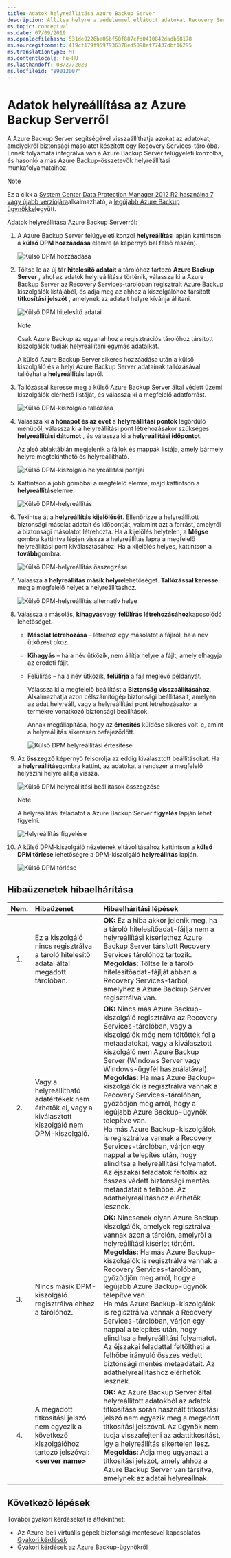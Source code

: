 ```yaml
---
title: Adatok helyreállítása Azure Backup Server
description: Állítsa helyre a védelemmel ellátott adatokat Recovery Services-tárolóba az adott tárban regisztrált bármely Azure Backup Server.
ms.topic: conceptual
ms.date: 07/09/2019
ms.openlocfilehash: 531de9226be05bf50f887cfd0410842dadb68178
ms.sourcegitcommit: 419cf179f9597936378ed5098ef77437dbf16295
ms.translationtype: MT
ms.contentlocale: hu-HU
ms.lasthandoff: 08/27/2020
ms.locfileid: "89012007"
---
```

# <a name="recover-data-from-azure-backup-server"></a>Adatok helyreállítása az Azure Backup Serverről

A Azure Backup Server segítségével visszaállíthatja azokat az adatokat, amelyekről biztonsági másolatot készített egy Recovery Services-tárolóba. Ennek folyamata integrálva van a Azure Backup Server felügyeleti konzolba, és hasonló a más Azure Backup-összetevők helyreállítási munkafolyamataihoz.

> [!NOTE]
> Ez a cikk a [System Center Data Protection Manager 2012 R2 használna 7 vagy újabb verziójára](https://support.microsoft.com/kb/3065246)alkalmazható, a [legújabb Azure Backup ügynökkel](https://aka.ms/azurebackup_agent)együtt.
>
>

Adatok helyreállítása Azure Backup Serverról:

1. A Azure Backup Server felügyeleti konzol **helyreállítás** lapján kattintson a **külső DPM hozzáadása** elemre (a képernyő bal felső részén).

    ![Külső DPM hozzáadása](./media/backup-azure-alternate-dpm-server/add-external-dpm.png)
2. Töltse le az új tár **hitelesítő adatait** a tárolóhoz tartozó **Azure Backup Server** , ahol az adatok helyreállítása történik, válassza ki a Azure Backup Server az Recovery Services-tárolóban regisztrált Azure Backup kiszolgálók listájából, és adja meg az ahhoz a kiszolgálóhoz társított **titkosítási jelszót** , amelynek az adatait helyre kívánja állítani.

    ![Külső DPM hitelesítő adatai](./media/backup-azure-alternate-dpm-server/external-dpm-credentials.png)

   > [!NOTE]
   > Csak Azure Backup az ugyanahhoz a regisztrációs tárolóhoz társított kiszolgálók tudják helyreállítani egymás adataikat.
   >
   >

    A külső Azure Backup Server sikeres hozzáadása után a külső kiszolgáló és a helyi Azure Backup Server adatainak tallózásával tallózhat a **helyreállítás** lapról.
3. Tallózással keresse meg a külső Azure Backup Server által védett üzemi kiszolgálók elérhető listáját, és válassza ki a megfelelő adatforrást.

    ![Külső DPM-kiszolgáló tallózása](./media/backup-azure-alternate-dpm-server/browse-external-dpm.png)
4. Válassza ki **a hónapot és az évet** a **helyreállítási pontok** legördülő menüből, válassza ki a helyreállítási pont létrehozásakor szükséges **helyreállítási dátumot** , és válassza ki a **helyreállítási időpontot**.

    Az alsó ablaktáblán megjelenik a fájlok és mappák listája, amely bármely helyre megtekinthető és helyreállítható.

    ![Külső DPM-kiszolgáló helyreállítási pontjai](./media/backup-azure-alternate-dpm-server/external-dpm-recoverypoint.png)
5. Kattintson a jobb gombbal a megfelelő elemre, majd kattintson a **helyreállítás**elemre.

    ![Külső DPM-helyreállítás](./media/backup-azure-alternate-dpm-server/recover.png)
6. Tekintse át a **helyreállítás kijelölését**. Ellenőrizze a helyreállított biztonsági másolat adatait és időpontját, valamint azt a forrást, amelyről a biztonsági másolatot létrehozta. Ha a kijelölés helytelen, a **Mégse** gombra kattintva lépjen vissza a helyreállítás lapra a megfelelő helyreállítási pont kiválasztásához. Ha a kijelölés helyes, kattintson a **tovább**gombra.

    ![Külső DPM-helyreállítás összegzése](./media/backup-azure-alternate-dpm-server/external-dpm-recovery-summary.png)
7. Válassza **a helyreállítás másik helyre**lehetőséget. **Tallózással keresse** meg a megfelelő helyet a helyreállításhoz.

    ![Külső DPM-helyreállítás alternatív helye](./media/backup-azure-alternate-dpm-server/external-dpm-recovery-alternate-location.png)
8. Válassza a másolás, **kihagyás**vagy **felülírás** **létrehozásához**kapcsolódó lehetőséget.

   * **Másolat létrehozása** – létrehoz egy másolatot a fájlról, ha a név ütközést okoz.
   * **Kihagyás** – ha a név ütközik, nem állítja helyre a fájlt, amely elhagyja az eredeti fájlt.
   * Felülírás – ha a név ütközik, **felülírja** a fájl meglévő példányát.

     Válassza ki a megfelelő beállítást a **Biztonság visszaállításához**. Alkalmazhatja azon célszámítógép biztonsági beállításait, amelyen az adat helyreáll, vagy a helyreállítási pont létrehozásakor a termékre vonatkozó biztonsági beállítások.

     Annak megállapítása, hogy az **értesítés** küldése sikeres volt-e, amint a helyreállítás sikeresen befejeződött.

     ![Külső DPM helyreállítási értesítései](./media/backup-azure-alternate-dpm-server/external-dpm-recovery-notifications.png)
9. Az **összegző** képernyő felsorolja az eddig kiválasztott beállításokat. Ha a **helyreállítás**gombra kattint, az adatokat a rendszer a megfelelő helyszíni helyre állítja vissza.

    ![Külső DPM helyreállítási beállítások összegzése](./media/backup-azure-alternate-dpm-server/external-dpm-recovery-options-summary.png)

   > [!NOTE]
   > A helyreállítási feladatot a Azure Backup Server **figyelés** lapján lehet figyelni.
   >
   >

    ![Helyreállítás figyelése](./media/backup-azure-alternate-dpm-server/monitoring-recovery.png)
10. A külső DPM-kiszolgáló nézetének eltávolításához kattintson a **külső DPM törlése** lehetőségre a DPM-kiszolgáló **helyreállítás** lapján.

    ![Külső DPM törlése](./media/backup-azure-alternate-dpm-server/clear-external-dpm.png)

## <a name="troubleshooting-error-messages"></a>Hibaüzenetek hibaelhárítása

| Nem. | Hibaüzenet | Hibaelhárítási lépések |
|:---:|:--- |:--- |
| 1. |Ez a kiszolgáló nincs regisztrálva a tároló hitelesítő adatai által megadott tárolóban. |**OK:** Ez a hiba akkor jelenik meg, ha a tároló hitelesítőadat-fájlja nem a helyreállítási kísérlethez Azure Backup Server társított Recovery Services tárolóhoz tartozik. <br> **Megoldás:** Töltse le a tároló hitelesítőadat-fájlját abban a Recovery Services-tárból, amelyhez a Azure Backup Server regisztrálva van. |
| 2. |Vagy a helyreállítható adatértékek nem érhetők el, vagy a kiválasztott kiszolgáló nem DPM-kiszolgáló. |**OK:** Nincs más Azure Backup-kiszolgáló regisztrálva az Recovery Services-tárolóban, vagy a kiszolgálók még nem töltötték fel a metaadatokat, vagy a kiválasztott kiszolgáló nem Azure Backup Server (Windows Server vagy Windows-ügyfél használatával). <br> **Megoldás:** Ha más Azure Backup-kiszolgálók is regisztrálva vannak a Recovery Services-tárolóban, győződjön meg arról, hogy a legújabb Azure Backup-ügynök telepítve van. <br>Ha más Azure Backup-kiszolgálók is regisztrálva vannak a Recovery Services-tárolóban, várjon egy nappal a telepítés után, hogy elindítsa a helyreállítási folyamatot. Az éjszakai feladatok feltöltik az összes védett biztonsági mentés metaadatait a felhőbe. Az adathelyreállításhoz elérhetők lesznek. |
| 3. |Nincs másik DPM-kiszolgáló regisztrálva ehhez a tárolóhoz. |**OK:** Nincsenek olyan Azure Backup kiszolgálók, amelyek regisztrálva vannak azon a tárolón, amelyről a helyreállítási kísérlet történt.<br>**Megoldás:** Ha más Azure Backup-kiszolgálók is regisztrálva vannak a Recovery Services-tárolóban, győződjön meg arról, hogy a legújabb Azure Backup-ügynök telepítve van.<br>Ha más Azure Backup-kiszolgálók is regisztrálva vannak a Recovery Services-tárolóban, várjon egy nappal a telepítés után, hogy elindítsa a helyreállítási folyamatot. Az éjszakai feladattal feltöltheti a felhőbe irányuló összes védett biztonsági mentés metaadatait. Az adathelyreállításhoz elérhetők lesznek. |
| 4. |A megadott titkosítási jelszó nem egyezik a következő kiszolgálóhoz tartozó jelszóval: **\<server name>** |**OK:** Az Azure Backup Server által helyreállított adatokból az adatok titkosítása során használt titkosítási jelszó nem egyezik meg a megadott titkosítási jelszóval. Az ügynök nem tudja visszafejteni az adattitkosítást, így a helyreállítás sikertelen lesz.<br>**Megoldás:** Adja meg ugyanazt a titkosítási jelszót, amely ahhoz a Azure Backup Server van társítva, amelynek az adatai helyreállnak. |

## <a name="next-steps"></a>Következő lépések

További gyakori kérdéseket is áttekinthet:

* Az Azure-beli virtuális gépek biztonsági mentésével kapcsolatos [Gyakori kérdések](backup-azure-vm-backup-faq.md)
* [Gyakori kérdések](backup-azure-file-folder-backup-faq.md) az Azure Backup-ügynökről
